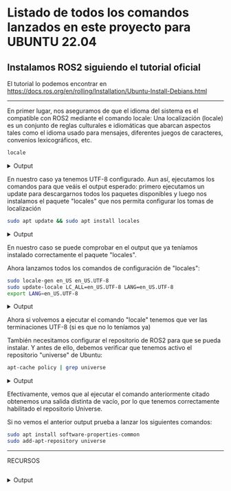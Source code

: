 # Listado de todos los comandos lanzados en este proyecto para UBUNTU 22.04

## Instalamos ROS2 siguiendo el tutorial oficial

El tutorial lo podemos encontrar en https://docs.ros.org/en/rolling/Installation/Ubuntu-Install-Debians.html

---
En primer lugar, nos aseguramos de que el idioma del sistema es el compatible con ROS2 mediante el comando locale:
Una localización (locale) es un conjunto de reglas culturales e idiomáticas que abarcan
aspectos tales como el idioma usado para mensajes, diferentes juegos de caracteres,
convenios lexicográficos, etc.

```bash
locale
```

<details>
<summary>Output</summary>
<br>
<pre><code>LANG=en_US.UTF-8
LANGUAGE=
LC_CTYPE="en_US.UTF-8"
LC_NUMERIC=es_ES.UTF-8
LC_TIME=es_ES.UTF-8
LC_COLLATE="en_US.UTF-8"
LC_MONETARY=es_ES.UTF-8
LC_MESSAGES="en_US.UTF-8"
LC_PAPER=es_ES.UTF-8
LC_NAME=es_ES.UTF-8
LC_ADDRESS=es_ES.UTF-8
LC_TELEPHONE=es_ES.UTF-8
LC_MEASUREMENT=es_ES.UTF-8
LC_IDENTIFICATION=es_ES.UTF-8
LC_ALL=
</code></pre>
</details>

En nuestro caso ya tenemos UTF-8 configurado. Aun así, ejecutamos los comandos para que veáis el output esperado:
primero ejecutamos un update para descargarnos todos los paquetes disponibles y luego
nos instalamos el paquete "locales" que nos permita configurar los tomas de localización

```bash
sudo apt update && sudo apt install locales
```

<details  >
<summary>Output</summary>
<br>
<pre><code>[sudo] password for manuel: 
Hit:1 http://es.archive.ubuntu.com/ubuntu jammy InRelease
Get:2 http://es.archive.ubuntu.com/ubuntu jammy-updates InRelease [114 kB]                          
Get:3 http://security.ubuntu.com/ubuntu jammy-security InRelease [110 kB]                           
Hit:4 https://ppa.launchpadcontent.net/danielrichter2007/grub-customizer/ubuntu jammy InRelease
Get:5 http://es.archive.ubuntu.com/ubuntu jammy-backports InRelease [99,8 kB]            
Get:6 http://es.archive.ubuntu.com/ubuntu jammy-updates/main amd64 DEP-11 Metadata [94,8 kB]
Get:7 http://es.archive.ubuntu.com/ubuntu jammy-updates/universe amd64 DEP-11 Metadata [255 kB]
Get:8 http://es.archive.ubuntu.com/ubuntu jammy-updates/multiverse amd64 DEP-11 Metadata [940 B]
Get:9 http://es.archive.ubuntu.com/ubuntu jammy-backports/universe amd64 DEP-11 Metadata [12,6 kB]
Get:10 http://security.ubuntu.com/ubuntu jammy-security/main amd64 DEP-11 Metadata [20,1 kB]
Get:11 http://security.ubuntu.com/ubuntu jammy-security/universe amd64 DEP-11 Metadata [13,3 kB]
Fetched 721 kB in 1s (733 kB/s)              
Reading package lists... Done
Building dependency tree... Done
Reading state information... Done
All packages are up to date.
Reading package lists... Done
Building dependency tree... Done
Reading state information... Done
locales is already the newest version (2.35-0ubuntu3.1).
locales set to manually installed.
The following packages were automatically installed and are no longer required:
  libflashrom1 libftdi1-2
Use 'sudo apt autoremove' to remove them.
0 upgraded, 0 newly installed, 0 to remove and 0 not upgraded.
</code></pre>
</details>

En nuestro caso se puede comprobar en el output que ya teníamos instalado correctamente el paquete "locales".

Ahora lanzamos todos los comandos de configuración de "locales":

```bash
sudo locale-gen en_US en_US.UTF-8
sudo update-locale LC_ALL=en_US.UTF-8 LANG=en_US.UTF-8
export LANG=en_US.UTF-8
```

<details  >
<summary>Output</summary>
<br>
<pre><code>manuel@manuel-VivoBook-ASUSLaptop-X421EAYB-K413EA:~$ sudo locale-gen en_US en_US.UTF-8
Generating locales (this might take a while)...
  en_US.ISO-8859-1... done
  en_US.UTF-8... done
Generation complete.
manuel@manuel-VivoBook-ASUSLaptop-X421EAYB-K413EA:~$ sudo update-locale LC_ALL=en_US.UTF-8 LANG=en_US.UTF-8
manuel@manuel-VivoBook-ASUSLaptop-X421EAYB-K413EA:~$ export LANG=en_US.UTF-8
</code></pre>
</details>

Ahora si volvemos a ejecutar el comando "locale" tenemos que ver las terminaciones UTF-8 (si es que no lo teníamos ya)

También necesitamos configurar el repositorio de ROS2 para que se pueda instalar. Y antes de ello, debemos
verificar que tenemos activo el repositorio "universe" de Ubuntu:

```bash
apt-cache policy | grep universe
```

<details  >
<summary>Output</summary>
<br>
<pre><code> 500 http://security.ubuntu.com/ubuntu jammy-security/universe i386 Packages
     release v=22.04,o=Ubuntu,a=jammy-security,n=jammy,l=Ubuntu,c=universe,b=i386
 500 http://security.ubuntu.com/ubuntu jammy-security/universe amd64 Packages
     release v=22.04,o=Ubuntu,a=jammy-security,n=jammy,l=Ubuntu,c=universe,b=amd64
 100 http://es.archive.ubuntu.com/ubuntu jammy-backports/universe i386 Packages
     release v=22.04,o=Ubuntu,a=jammy-backports,n=jammy,l=Ubuntu,c=universe,b=i386
 100 http://es.archive.ubuntu.com/ubuntu jammy-backports/universe amd64 Packages
     release v=22.04,o=Ubuntu,a=jammy-backports,n=jammy,l=Ubuntu,c=universe,b=amd64
 500 http://es.archive.ubuntu.com/ubuntu jammy-updates/universe i386 Packages
     release v=22.04,o=Ubuntu,a=jammy-updates,n=jammy,l=Ubuntu,c=universe,b=i386
 500 http://es.archive.ubuntu.com/ubuntu jammy-updates/universe amd64 Packages
     release v=22.04,o=Ubuntu,a=jammy-updates,n=jammy,l=Ubuntu,c=universe,b=amd64
 500 http://es.archive.ubuntu.com/ubuntu jammy/universe i386 Packages
     release v=22.04,o=Ubuntu,a=jammy,n=jammy,l=Ubuntu,c=universe,b=i386
 500 http://es.archive.ubuntu.com/ubuntu jammy/universe amd64 Packages
     release v=22.04,o=Ubuntu,a=jammy,n=jammy,l=Ubuntu,c=universe,b=amd64
</code></pre>
</details>

Efectivamente, vemos que al ejecutar el comando anteriormente citado obtenemos una salida distinta de vacío,
por lo que tenemos correctamente habilitado el repositorio Universe.

Si no vemos el anterior output prueba a lanzar los siguientes comandos:

```bash
sudo apt install software-properties-common
sudo add-apt-repository universe
```

---

RECURSOS

```bash

```

<details  >
<summary>Output</summary>
<br>
<pre><code>
a
</code></pre>
</details>
